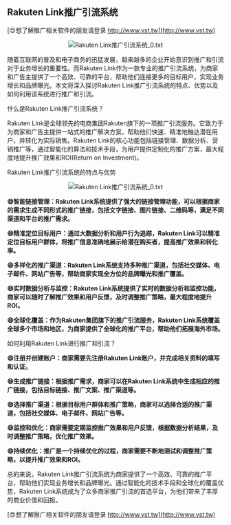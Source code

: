 ## **Rakuten Link推广引流系统**

[😍想了解推广相关软件的朋友请登录 http://www.vst.tw](http://www.vst.tw)

 <center><img src="https://vst.tw/MP4/tuiguang/png/5.png" alt="Rakuten Link推广引流系统_0.txt"></center>

随着互联网的普及和电子商务的迅猛发展，越来越多的企业开始意识到推广和引流对于业务增长的重要性。而Rakuten Link作为一款专业的推广引流系统，为商家和广告主提供了一个高效、可靠的平台，帮助他们连接更多的目标用户，实现业务增长和品牌曝光。本文将深入探讨Rakuten Link推广引流系统的特点、优势以及如何利用该系统进行推广和引流。

什么是Rakuten Link推广引流系统？

Rakuten Link是全球领先的电商集团Rakuten旗下的一项推广引流服务。它致力于为商家和广告主提供一站式的推广解决方案，帮助他们快速、精准地触达潜在用户，并转化为实际销售。Rakuten Link的核心功能包括链接管理、数据分析、营销推广等，通过智能化的算法和技术手段，为用户提供定制化的推广方案，最大程度地提升推广效果和ROI(Return on Investment)。

Rakuten Link推广引流系统的特点与优势

 <center><img src="https://vst.tw/MP4/tuiguang/png/8.png" alt="Rakuten Link推广引流系统_0.txt"></center>

**😄智能链接管理：Rakuten Link系统提供了强大的链接管理功能，可以根据商家的需求生成不同形式的推广链接，包括文字链接、图片链接、二维码等，满足不同渠道和平台的推广需求。**

**😄精准定位目标用户：通过大数据分析和用户行为追踪，Rakuten Link可以精准定位目标用户群体，将推广信息准确地展示给潜在购买者，提高推广效果和转化率。**

**😄多样化的推广渠道：Rakuten Link系统支持多种推广渠道，包括社交媒体、电子邮件、网站广告等，帮助商家实现全方位的品牌曝光和推广覆盖。**

**😄实时数据分析与监控：Rakuten Link系统提供了实时的数据分析和监控功能，商家可以随时了解推广效果和用户反馈，及时调整推广策略，最大程度地提升ROI。**

**😄全球化覆盖：作为Rakuten集团旗下的推广引流服务，Rakuten Link系统覆盖全球多个市场和地区，为商家提供了全球化的推广平台，帮助他们拓展海外市场。**

如何利用Rakuten Link进行推广和引流？

**😄注册并创建账户：商家需要先注册Rakuten Link账户，并完成相关资料的填写和认证。**

**😄生成推广链接：根据推广需求，商家可以在Rakuten Link系统中生成相应的推广链接，包括目标链接、推广文案、推广渠道等。**

**😄选择推广渠道：根据目标用户群体和推广策略，商家可以选择合适的推广渠道，包括社交媒体、电子邮件、网站广告等。**

**😄监控和优化：商家需要定期监控推广效果和用户反馈，根据数据分析结果，及时调整推广策略，优化推广效果。**

**😄持续优化：推广是一个持续优化的过程，商家需要不断地测试和调整推广策略，以提升推广效果和ROI。**

总的来说，Rakuten Link推广引流系统为商家提供了一个高效、可靠的推广平台，帮助他们实现业务增长和品牌曝光。通过智能化的技术手段和全球化的覆盖优势，Rakuten Link系统成为了众多商家推广引流的首选平台，为他们带来了丰厚的商业价值和回报。

[😍想了解推广相关软件的朋友请登录 http://www.vst.tw](http://www.vst.tw)



